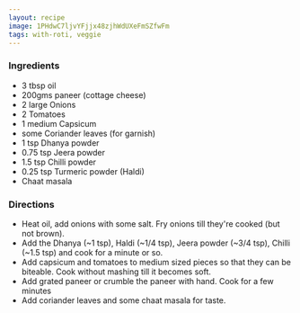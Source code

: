 ```yaml
---
layout: recipe
image: 1PHdwC7ljvYFjjx48zjhWdUXeFmSZfwFm
tags: with-roti, veggie
---
```


### Ingredients

- 3 tbsp oil
- 200gms paneer (cottage cheese)
- 2 large Onions
- 2 Tomatoes
- 1 medium Capsicum
- some Coriander leaves (for garnish)
- 1 tsp Dhanya powder
- 0.75 tsp Jeera powder
- 1.5 tsp Chilli powder
- 0.25 tsp Turmeric powder (Haldi)
- Chaat masala

### Directions

- Heat oil, add onions with some salt. Fry onions till they're cooked (but not brown).
- Add the Dhanya (~1 tsp), Haldi (~1/4 tsp), Jeera powder (~3/4 tsp), Chilli (~1.5 tsp) and cook for a minute or so.
- Add capsicum and tomatoes to medium sized pieces so that they can be biteable. Cook without mashing till it becomes soft.
- Add grated paneer or crumble the paneer with hand. Cook for a few minutes
- Add coriander leaves and some chaat masala for taste.
